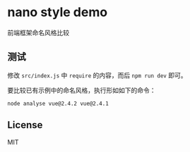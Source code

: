 # nano style demo
前端框架命名风格比较

## 测试
修改 `src/index.js` 中 `require` 的内容，而后 `npm run dev` 即可。

要比较已有示例中的命名风格，执行形如如下的命令：

```
node analyse vue@2.4.2 vue@2.4.1
```

## License
MIT
